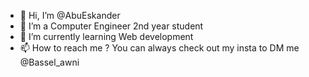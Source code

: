 - 👋 Hi, I’m @AbuEskander
- 👀 I’m a Computer Engineer 2nd year student 
- 🌱 I’m currently learning Web development 
- 📫 How to reach me ? 
You can always check out my insta to DM me @Bassel_awni

<!---
AbuEskander/AbuEskander is a ✨ special ✨ repository because its `README.md` (this file) appears on your GitHub profile.
You can click the Preview link to take a look at your changes.
--->
